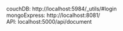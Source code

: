 couchDB: http://localhost:5984/_utils/#login  
mongoExpress: http://localhost:8081/  
API: localhost:5000/api/document  